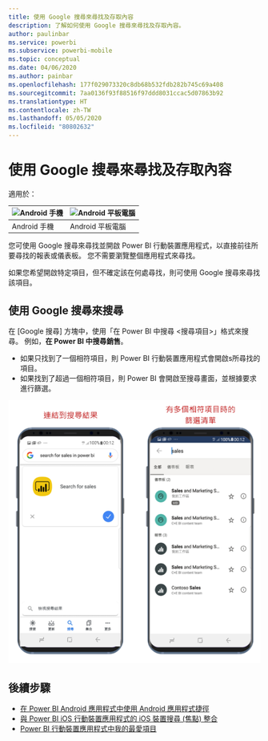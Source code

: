 ```yaml
---
title: 使用 Google 搜尋來尋找及存取內容
description: 了解如何使用 Google 搜尋來尋找及存取內容。
author: paulinbar
ms.service: powerbi
ms.subservice: powerbi-mobile
ms.topic: conceptual
ms.date: 04/06/2020
ms.author: painbar
ms.openlocfilehash: 177f029073320c8db68b532fdb282b745c69a408
ms.sourcegitcommit: 7aa0136f93f88516f97ddd8031ccac5d07863b92
ms.translationtype: HT
ms.contentlocale: zh-TW
ms.lasthandoff: 05/05/2020
ms.locfileid: "80802632"
---
```

# <a name="find-and-access-your-content-with-google-search"></a>使用 Google 搜尋來尋找及存取內容

適用於：

| ![Android 手機](./media/mobile-app-find-access-google-search/android-logo-40-px.png) | ![Android 平板電腦](./media/mobile-app-find-access-google-search/android-logo-40-px.png) |
|:--- |:--- |
| Android 手機 |Android 平板電腦 |

您可使用 Google 搜尋來尋找並開啟 Power BI 行動裝置應用程式，以直接前往所要尋找的報表或儀表板。 您不需要瀏覽整個應用程式來尋找。

如果您希望開啟特定項目，但不確定該在何處尋找，則可使用 Google 搜尋來尋找該項目。

## <a name="search-using-google-search"></a>使用 Google 搜尋來搜尋

在 [Google 搜尋] 方塊中，使用「在 Power BI 中搜尋 &lt;搜尋項目&gt;」格式來搜尋。 例如，**在 Power BI 中搜尋銷售**。

* 如果只找到了一個相符項目，則 Power BI 行動裝置應用程式會開啟s所尋找的項目。
* 如果找到了超過一個相符項目，則 Power BI 會開啟至搜尋畫面，並根據要求進行篩選。

![適用於 Android 的 Power BI 行動裝置應用程式 Google 搜尋結果](media/mobile-app-find-access-google-search/mobile-google-search.png)

## <a name="next-steps"></a>後續步驟
* [在 Power BI Android 應用程式中使用 Android 應用程式捷徑](mobile-app-quick-access-shortcuts.md)
* [與 Power BI iOS 行動裝置應用程式的 iOS 裝置搜尋 (焦點) 整合](mobile-apps-ios-search-integration.md)
* [Power BI 行動裝置應用程式中我的最愛項目](mobile-apps-favorites.md)
